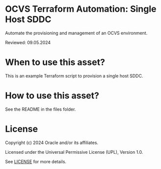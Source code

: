 # OCVS Terraform Automation: Single Host SDDC

Automate the provisioning and management of an OCVS environment.

Reviewed: 09.05.2024

# When to use this asset?

This is an example Terraform script to provision a single host SDDC.

# How to use this asset?

See the README in the files folder.

# License

Copyright (c) 2024 Oracle and/or its affiliates.

Licensed under the Universal Permissive License (UPL), Version 1.0.

See [LICENSE](https://github.com/oracle-devrel/technology-engineering/blob/main/LICENSE) for more details.

